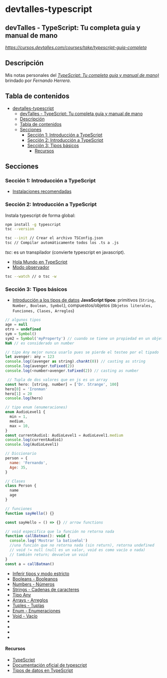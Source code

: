 # devtalles-typescript

## devTalles - TypeScript: Tu completa guía y manual de mano

_https://cursos.devtalles.com/courses/take/typescript-guia-completa_

## Descripción

Mis notas personales del _[TypeScript: Tu completa guía y manual de mano)](https://cursos.devtalles.com/courses/take/typescript-guia-completa)_ brindado por _Fernando Herrera_.

## Tabla de contenidos

- [devtalles-typescript](#devtalles-typescript)
  - [devTalles - TypeScript: Tu completa guía y manual de mano](#devtalles---typescript-tu-completa-guía-y-manual-de-mano)
  - [Descripción](#descripción)
  - [Tabla de contenidos](#tabla-de-contenidos)
  - [Secciones](#secciones)
    - [Sección 1: Introducción a TypeScript](#sección-1-introducción-a-typescript)
    - [Sección 2: Introducción a TypeScript](#sección-2-introducción-a-typescript)
    - [Sección 3: Tipos básicos](#sección-3-tipos-básicos)
      - [Recursos](#recursos)

## Secciones

### Sección 1: Introducción a TypeScript

- [Instalaciones recomendadas](https://gist.github.com/Klerith/384b707f9b08698655280a3d4cc4da12)

### Sección 2: Introducción a TypeScript

Instala typescript de forma global:

```sh
npm install -g typescript
tsc --version

tsc --init // Crear el archivo TSConfig.json
tsc // Compilar automáticamente todos los .ts a .js
```

_tsc_: es un transpilador (convierte typescript en javascript).

- [Hola Mundo en TypeScript]()
- [Modo observador]()

```sh
tsc --watch // o tsc -w
```

### Sección 3: Tipos básicos

- [Introducción a los tipos de datos]()
  **JavaScript tipos**: primitivos (`String, Number, Boolean, Symbol`), compuestos/objetos (`Objetos literales, Funciones, Clases, Arreglos`)

```javascript
// algunos tipos
age = null
otro = undefined
sym = Symbol()
sym2 = Symbol('myProperty') // cuando se tiene un propiedad en un objeto que se desea que tenga un espacio en memoria diferente
NaN // es considerado un number

// tipo Any mejor nunca usarlo pues se pierde el testeo por el tipado
let avenger: any = 123
console.log((avenger as string).charAt(0)) // casting as string
console.log(avenger.toFixed(2))
console.log(<number>avenger.toFixed(2)) // casting as number

 // Tupla de dos valores que en js es un array
const hero: [string, number] = ['Dr. Strange', 100]
hero[0] = 'Ironman'
hero[1] = 20
console.log(hero)

// tipo enum (enumeraciones)
enum AudioLevel1 {
  min = 1,
  medium,
  max = 10,
}
const currentAudio1: AudioLevel1 = AudioLevel1.medium
console.log(currentAudio1)
console.log(AudioLevel1)

// Diccionario
person = {
  name: 'Fernando',
  Age: 35,
}

// Clases
class Person {
  name
  age
}

// funciones
function sayHello() {}

const sayHello = () => {} // arrow functions

// void especifica que la función no retorna nada
function callBatman(): void {
  console.log('Mostrar la batiseñal')
  //una función que no retorna nada (sin return), retorna undefined
  // void != null (null es un valor, void es como vacío o nada)
  // también return; devuelve un void
}
const a = callBatman()
```

- [Inferir tipos y modo estricto]()
- [Booleans - Booleanos]()
- [Numbers - Números]()
- [Strings - Cadenas de caracteres]()
- [Tipo Any]()
- [Arrays - Arreglos]()
- [Tuples - Tuplas]()
- [Enum - Enumeraciones]()
- [Void - Vacío]()
- []()
- []()
- []()
- []()

#### Recursos

- [TypeScript](https://www.typescriptlang.org/)
- [Documentación oficial de typescript](https://www.typescriptlang.org/docs/)
- [Tipos de datos en TypeScript](https://www.typescriptlang.org/docs/handbook/2/everyday-types.html)
